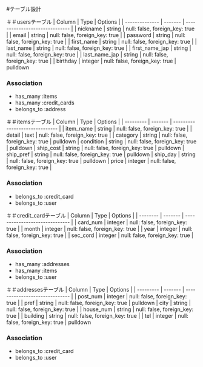 #テーブル設計

＃＃usersテーブル
| Column         | Type    | Options                        |
| -------------- | ------- | ------------------------------ |
| nickname       | string  | null: false, foreign_key: true |
| email          | string  | null: false, foreign_key: true |
| password       | string  | null: false, foreign_key: true |
| first_name     | string  | null: false, foreign_key: true |
| last_name      | string  | null: false, foreign_key: true |
| first_name_jap | string  | null: false, foreign_key: true |
| last_name_jap  | string  | null: false, foreign_key: true |
| birthday       | integer | null: false, foreign_key: true | pulldown

### Association

- has_many :items
- has_many :credit_cards
- belongs_to :address

＃＃itemsテーブル
| Column    | Type    | Options                        |
| --------- | ------- | ------------------------------ |
| item_name | string  | null: false, foreign_key: true |
| detail    | text    | null: false, foreign_key: true |
| category  | string  | null: false, foreign_key: true | pulldown
| condition | string  | null: false, foreign_key: true | pulldown
| ship_cost | string  | null: false, foreign_key: true | pulldown
| ship_pref | string  | null: false, foreign_key: true | pulldown
| ship_day  | string  | null: false, foreign_key: true | pulldown
| price     | integer | null: false, foreign_key: true |

### Association

- belongs_to :credit_card
- belongs_to :user

＃＃credit_cardテーブル
| Column   | Type    | Options                        |
| -------- | ------- | ------------------------------ |
| card_num | integer | null: false, foreign_key: true |
| month    | integer | null: false, foreign_key: true |
| year     | integer | null: false, foreign_key: true |
| sec_cord | integer | null: false, foreign_key: true |

### Association
- has_many :addresses
- has_many :items
- belongs_to :user

＃＃addressesテーブル
| Column    | Type    | Options                        |
| --------- | ------- | ------------------------------ |
| post_num  | integer | null: false, foreign_key: true |
| pref      | string  | null: false, foreign_key: true | pulldown
| city      | string  | null: false, foreign_key: true |
| house_num | string  | null: false, foreign_key: true |
| building  | string  | null: false, foreign_key: true |
| tel       | integer | null: false, foreign_key: true | pulldown

### Association

- belongs_to :credit_card
- belongs_to :user
